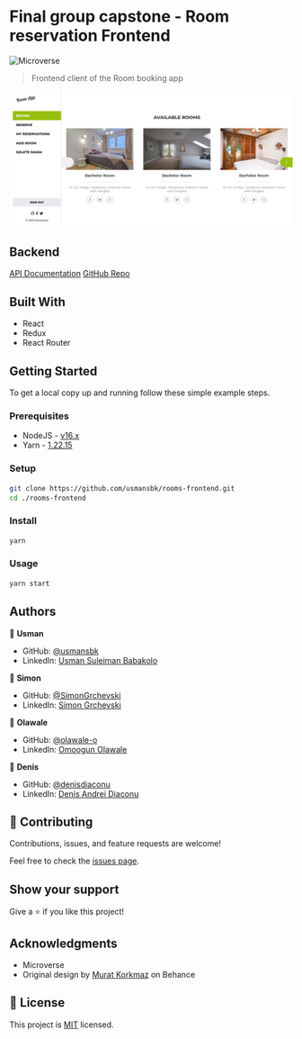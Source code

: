 # Final group capstone - Room reservation Frontend

![Microverse](https://img.shields.io/badge/Microverse-blueviolet)

> Frontend client of the Room booking app

![screenshot](./app_screenshot.png)

## Backend

[API Documentation](https://polar-island-18380.herokuapp.com/)
[GitHub Repo](https://github.com/usmansbk/rooms-backend)

## Built With

- React
- Redux
- React Router

## Getting Started

To get a local copy up and running follow these simple example steps.

### Prerequisites

- NodeJS - [v16.x](https://nodejs.org/en/)
- Yarn - [1.22.15](https://yarnpkg.com/)

### Setup

```bash
git clone https://github.com/usmansbk/rooms-frontend.git
cd ./rooms-frontend
```

### Install

```bash
yarn
```

### Usage

```bash
yarn start
```

## Authors

👤 **Usman**

- GitHub: [@usmansbk](https://github.com/usmansbk)
- LinkedIn: [Usman Suleiman Babakolo](https://linkedin.com/in/usmansbk)

👤 **Simon**

- GitHub: [@SimonGrchevski](https://github.com/SimonGrchevski)
- LinkedIn: [Simon Grchevski](https://www.linkedin.com/in/simon-grchevski-682935209/)

👤 **Olawale**

- GitHub: [@olawale-o](https://github.com/olawale-o)
- LinkedIn: [Omoogun Olawale](https://linkedin.com/in/olawaleomoogun)

👤 **Denis**

- GitHub: [@denisdiaconu](https://github.com/denisdiaconu)
- LinkedIn: [Denis Andrei Diaconu](https://www.linkedin.com/in/denis-diaconu-1394091b7/)

## 🤝 Contributing

Contributions, issues, and feature requests are welcome!

Feel free to check the [issues page](../../issues/).

## Show your support

Give a ⭐️ if you like this project!

## Acknowledgments

- Microverse
- Original design by [Murat Korkmaz](https://www.behance.net/muratk) on Behance

## 📝 License

This project is [MIT](./LICENSE.md) licensed.
